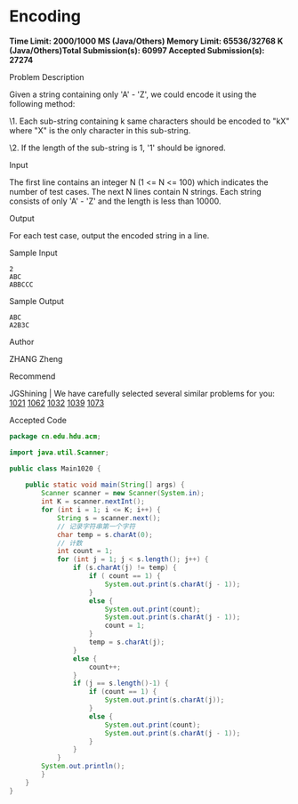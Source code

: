 # Encoding

**Time Limit: 2000/1000 MS (Java/Others)    Memory Limit: 65536/32768 K (Java/Others)Total Submission(s): 60997    Accepted Submission(s): 27274**

Problem Description

Given a string containing only 'A' - 'Z', we could encode it using the following method:

\1. Each sub-string containing k same characters should be encoded to "kX" where "X" is the only character in this sub-string.

\2. If the length of the sub-string is 1, '1' should be ignored.

 



Input

The first line contains an integer N (1 <= N <= 100) which indicates the number of test cases. The next N lines contain N strings. Each string consists of only 'A' - 'Z' and the length is less than 10000.

 



Output

For each test case, output the encoded string in a line.

 



Sample Input

```
2
ABC
ABBCCC
```

 



Sample Output

```
ABC
A2B3C
```

 



Author

ZHANG Zheng

 



Recommend

JGShining   |   We have carefully selected several similar problems for you:  [1021](http://acm.hdu.edu.cn/showproblem.php?pid=1021) [1062](http://acm.hdu.edu.cn/showproblem.php?pid=1062) [1032](http://acm.hdu.edu.cn/showproblem.php?pid=1032) [1039](http://acm.hdu.edu.cn/showproblem.php?pid=1039) [1073](http://acm.hdu.edu.cn/showproblem.php?pid=1073) 





Accepted Code

```java
package cn.edu.hdu.acm;

import java.util.Scanner;

public class Main1020 {
	
	public static void main(String[] args) {
		Scanner scanner = new Scanner(System.in);
		int K = scanner.nextInt();
		for (int i = 1; i <= K; i++) {
			String s = scanner.next();
			// 记录字符串第一个字符
			char temp = s.charAt(0);
			// 计数
			int count = 1; 
			for (int j = 1; j < s.length(); j++) {
				if (s.charAt(j) != temp) {		
					if ( count == 1) {
						System.out.print(s.charAt(j - 1));
					}
					else {
						System.out.print(count);
						System.out.print(s.charAt(j - 1));			
						count = 1;
					}			
					temp = s.charAt(j);	
				}
				else {
					count++;
				}
				if (j == s.length()-1) {
					if (count == 1) {
						System.out.print(s.charAt(j));
					}
					else {
						System.out.print(count);
						System.out.print(s.charAt(j - 1));
					}		
				}
			}
		System.out.println();
		}	
	}
}
```

